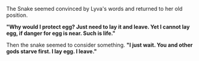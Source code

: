 The Snake seemed convinced by Lyva's words and returned to her old position.

**"Why would I protect egg? Just need to lay it and leave. Yet I cannot lay egg, if danger for egg is near. Such is life."**

Then the snake seemed to consider something. **"I just wait. You and other gods starve first. I lay egg. I leave."**